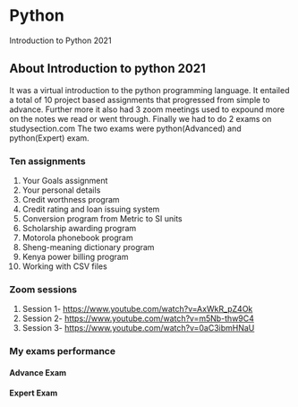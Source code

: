 # Python
Introduction to Python 2021
## About Introduction to python 2021
It was a virtual introduction to the python programming language. It entailed a total of 10 project based assignments that progressed from simple to advance.
Further more it also had 3 zoom meetings used to expound more on the notes we read or went through. Finally we had to do 2 exams on studysection.com
The two exams were python(Advanced) and python(Expert) exam.

### Ten assignments
1. Your Goals assignment
2. Your personal details
3. Credit worthness program
4. Credit rating and loan issuing system
5. Conversion program from Metric to SI units
6. Scholarship awarding program
7. Motorola phonebook program
8. Sheng-meaning dictionary program
9. Kenya power billing program
10. Working with CSV files

### Zoom sessions
1. Session 1- https://www.youtube.com/watch?v=AxWkR_pZ4Ok 
2. Session 2- https://www.youtube.com/watch?v=m5Nb-thw9C4
3. Session 3- https://www.youtube.com/watch?v=0aC3ibmHNaU

### My exams performance
#### Advance Exam

#### Expert Exam

